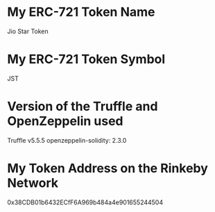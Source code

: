 # My ERC-721 Token Name
Jio Star Token


# My ERC-721 Token Symbol
JST


# Version of the Truffle and OpenZeppelin used
Truffle v5.5.5
openzeppelin-solidity: 2.3.0

# My Token Address on the Rinkeby Network
0x38CDB01b6432ECfF6A969b484a4e901655244504
